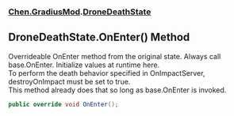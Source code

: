 
### [Chen.GradiusMod](./neHTXX+yFsk1RpXqjkv9zg 'Chen.GradiusMod').[DroneDeathState](./xJAgCLd-giFon2VUBQ5UVA 'Chen.GradiusMod.DroneDeathState')

## DroneDeathState.OnEnter() Method
Overrideable OnEnter method from the original state. Always call base.OnEnter. Initialize values at runtime here.  
To perform the death behavior specified in OnImpactServer, destroyOnImpact must be set to true.  
This method already does that so long as base.OnEnter is invoked.  
```csharp
public override void OnEnter();
```
